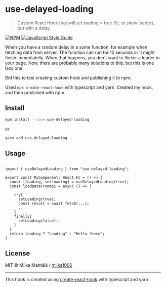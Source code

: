 # use-delayed-loading

> Custom React Hook that will set loading &#x3D; true (fe. to show loader), but with a delay.

[![NPM](https://img.shields.io/npm/v/use-delayed-loading.svg)](https://www.npmjs.com/package/use-delayed-loading) [![JavaScript Style Guide](https://img.shields.io/badge/code_style-standard-brightgreen.svg)](https://standardjs.com)


When you have a random delay in a some function, for example when fetching data from server.
The function can run for 10 seconds or it might finish immediatelly. 
When that happens, you don't want to flicker a loader in your page.
Now, there are probably many solutions to this, but this is one lazy one.

Did this to test creating custom hook and publishing it to npm.

Used ``npx create-react-hook`` with typescript and yarn.
Created my hook, and then published with npm. 

## Install

```bash
npm install --save use-delayed-loading
```
or
```bash
yarn add use-delayed-loading
```

## Usage

```tsx

import { useDelayedLoading } from "use-delayed-loading";

export const MyComponent: React.FC = () => {
  const [loading, setLoading] = useDelayedLoading(true);
  const loadDataFromApi = async () => {

    try{
      setLoading(true);
      const result = await fetch(...);
      ...
    }
    finally{
      setLoading(false);
    }
  }
  return loading ? "Loading" : "Hello there";
}

```

## License

MIT © Miika Mehtälä / [miika1006](https://github.com/miika1006)

---

This hook is created using [create-react-hook](https://github.com/hermanya/create-react-hook) with typescript and yarn.
